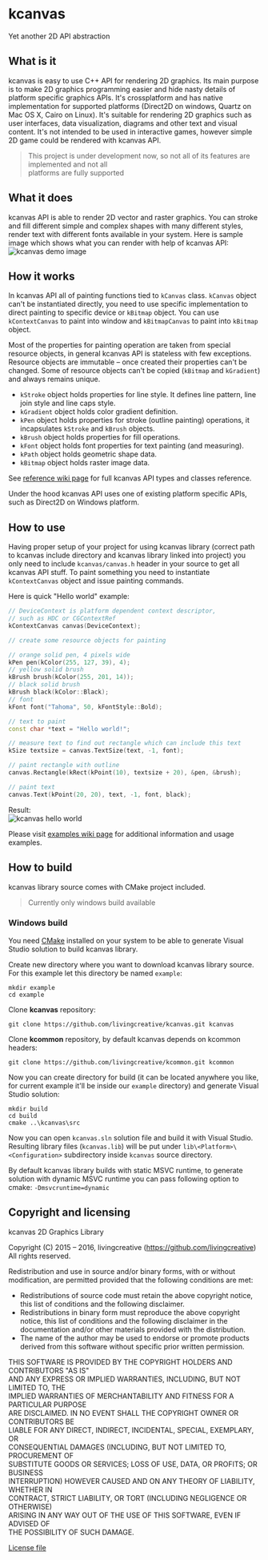 ﻿# kcanvas
Yet another 2D API abstraction

## What is it
kcanvas is easy to use C++ API for rendering 2D graphics. Its main purpose is to make 2D graphics programming easier and hide nasty details of platform specific graphics APIs. It's crossplatform and has native implementation for supported platforms (Direct2D on windows, Quartz on Mac OS X, Cairo on Linux). It's suitable for rendering 2D graphics such as user interfaces, data visualization, diagrams and other text and visual content. It's not intended to be used in interactive games, however simple 2D game could be rendered with kcanvas API.
> This project is under development now, so not all of its features are implemented and not all   
> platforms are fully supported

## What it does
kcanvas API is able to render 2D vector and raster graphics. You can stroke and fill different simple and complex shapes with many different styles, render text with different fonts available in your system. Here is sample image which shows what you can render with help of kcanvas API:   
![kcanvas demo image](https://raw.githubusercontent.com/livingcreative/kcanvas/master/demo.jpg)

## How it works
In kcanvas API all of painting functions tied to `kCanvas` class. `kCanvas` object can't be instantiated directly, you need to use specific implementation to direct painting to specific device or `kBitmap` object. You can use `kContextCanvas` to paint into window and `kBitmapCanvas` to paint into `kBitmap` object.

Most of the properties for painting operation are taken from special resource objects, in general kcanvas API is stateless with few exceptions. Resource objects are immutable – once created their properties can't be changed. Some of resource objects can't be copied (`kBitmap` and `kGradient`) and always remains unique.
* `kStroke` object holds properties for line style. It defines line pattern, line join style and line caps style.
* `kGradient` object holds color gradient definition.
* `kPen` object holds properties for stroke (outline painting) operations, it incapsulates `kStroke` and `kBrush` objects.
* `kBrush` object holds properties for fill operations.
* `kFont` object holds font properties for text painting (and measuring).
* `kPath` object holds geometric shape data.
* `kBitmap` object holds raster image data.

See [reference wiki page](https://github.com/livingcreative/kcanvas/wiki/Reference) for full kcanvas API types and classes reference.

Under the hood kcanvas API uses one of existing platform specific APIs, such as Direct2D on Windows platform.

## How to use
Having proper setup of your project for using kcanvas library (correct path to kcanvas include directory and kcanvas library linked into project) you only need to include `kcanvas/canvas.h` header in your source to get all kcanvas API stuff. To paint something you need to instantiate `kContextCanvas` object and issue painting commands.

Here is quick "Hello world" example:
```c++
// DeviceContext is platform dependent context descriptor,
// such as HDC or CGContextRef
kContextCanvas canvas(DeviceContext);

// create some resource objects for painting

// orange solid pen, 4 pixels wide
kPen pen(kColor(255, 127, 39), 4);
// yellow solid brush
kBrush brush(kColor(255, 201, 14));
// black solid brush
kBrush black(kColor::Black);
// font
kFont font("Tahoma", 50, kFontStyle::Bold);

// text to paint
const char *text = "Hello world!";

// measure text to find out rectangle which can include this text
kSize textsize = canvas.TextSize(text, -1, font);

// paint rectangle with outline
canvas.Rectangle(kRect(kPoint(10), textsize + 20), &pen, &brush);

// paint text
canvas.Text(kPoint(20, 20), text, -1, font, black);
```
Result:   
![kcanvas hello world](https://raw.githubusercontent.com/wiki/livingcreative/kcanvas/images/helloworld.jpg)

Please visit [examples wiki page](https://github.com/livingcreative/kcanvas/wiki/Examples) for additional information and usage examples.

## How to build
kcanvas library source comes with CMake project included.
> Currently only windows build available

### Windows build
You need [CMake](https://cmake.org) installed on your system to be able to generate Visual Studio solution to build kcanvas library.

Create new directory where you want to download kcanvas library source. For this example let this directory be named `example`:
```
mkdir example
cd example
```
Clone **kcanvas** repository:
```
git clone https://github.com/livingcreative/kcanvas.git kcanvas
```
Clone **kcommon** repository, by default kcanvas depends on kcommon headers:
```
git clone https://github.com/livingcreative/kcommon.git kcommon
```
Now you can create directory for build (it can be located anywhere you like, for current example it'll be inside our `example` directory) and generate Visual Studio solution:
```
mkdir build
cd build
cmake ..\kcanvas\src
```
Now you can open `kcanvas.sln` solution file and build it with Visual Studio. Resulting library files (`kcanvas.lib`) will be put under `lib\<Platform>\<Configuration>` subdirectory inside `kcanvas` source directory.

By default kcanvas library builds with static MSVC runtime, to generate solution with dynamic MSVC runtime you can pass following option to cmake: `-Dmsvcruntime=dynamic`

## Copyright and licensing
kcanvas 2D Graphics Library

Copyright (C) 2015 – 2016, livingcreative (https://github.com/livingcreative)   
All rights reserved.

Redistribution and use in source and/or binary forms, with or without 
modification, are permitted provided that the following conditions are met:
* Redistributions of source code must retain the above copyright notice, this list of conditions and the following disclaimer.
* Redistributions in binary form must reproduce the above copyright notice, this list of conditions and the following disclaimer in the documentation and/or other materials provided with the distribution.
* The name of the author may be used to endorse or promote products derived from this software without specific prior written permission.

THIS SOFTWARE IS PROVIDED BY THE COPYRIGHT HOLDERS AND CONTRIBUTORS "AS IS"   
AND ANY EXPRESS OR IMPLIED WARRANTIES, INCLUDING, BUT NOT LIMITED TO, THE   
IMPLIED WARRANTIES OF MERCHANTABILITY AND FITNESS FOR A PARTICULAR PURPOSE   
ARE DISCLAIMED. IN NO EVENT SHALL THE COPYRIGHT OWNER OR CONTRIBUTORS BE   
LIABLE FOR ANY DIRECT, INDIRECT, INCIDENTAL, SPECIAL, EXEMPLARY, OR   
CONSEQUENTIAL DAMAGES (INCLUDING, BUT NOT LIMITED TO, PROCUREMENT OF   
SUBSTITUTE GOODS OR SERVICES; LOSS OF USE, DATA, OR PROFITS; OR BUSINESS   
INTERRUPTION) HOWEVER CAUSED AND ON ANY THEORY OF LIABILITY, WHETHER IN   
CONTRACT, STRICT LIABILITY, OR TORT (INCLUDING NEGLIGENCE OR OTHERWISE)   
ARISING IN ANY WAY OUT OF THE USE OF THIS SOFTWARE, EVEN IF ADVISED OF   
THE POSSIBILITY OF SUCH DAMAGE.

[License file](https://raw.githubusercontent.com/livingcreative/kcanvas/master/license.txt)
